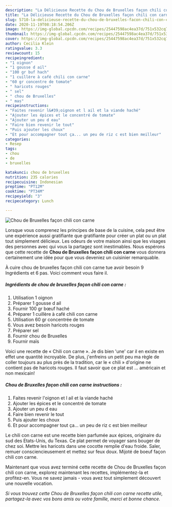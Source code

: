 ```yaml
---
description: "La Délicieuse Recette du Chou de Bruxelles façon chili con carne"
title: "La Délicieuse Recette du Chou de Bruxelles façon chili con carne"
slug: 5710-la-delicieuse-recette-du-chou-de-bruxelles-facon-chili-con-carne
date: 2020-11-19T08:18:54.206Z
image: https://img-global.cpcdn.com/recipes/25447598ac4ea37d/751x532cq70/chou-de-bruxelles-facon-chili-con-carne-photo-principale-de-la-recette.jpg
thumbnail: https://img-global.cpcdn.com/recipes/25447598ac4ea37d/751x532cq70/chou-de-bruxelles-facon-chili-con-carne-photo-principale-de-la-recette.jpg
cover: https://img-global.cpcdn.com/recipes/25447598ac4ea37d/751x532cq70/chou-de-bruxelles-facon-chili-con-carne-photo-principale-de-la-recette.jpg
author: Cecilia Klein
ratingvalue: 3.3
reviewcount: 15
recipeingredient:
- "1 oignon"
- "1 gousse d ail"
- "100 gr buf hach"
- "1 cuillère à café chili con carne"
- "60 gr concentre de tomate"
- " haricots rouges"
- " sel"
- " chou de Bruxelles"
- " mas"
recipeinstructions:
- "Faites revenir l&#39;oignon et l ail et la viande haché"
- "Ajouter les épices et le concentré de tomate"
- "Ajouter un peu d eau"
- "Faire bien revenir le tout"
- "Puis ajouter les choux"
- "Et pour accompagner tout ça... un peu de riz c est bien meilleur"
categories:
- Resep
tags:
- chou
- de
- bruxelles

katakunci: chou de bruxelles 
nutrition: 235 calories
recipecuisine: Indonesian
preptime: "PT12M"
cooktime: "PT34M"
recipeyield: "3"
recipecategory: Lunch

---
```



![Chou de Bruxelles façon chili con carne](https://img-global.cpcdn.com/recipes/25447598ac4ea37d/751x532cq70/chou-de-bruxelles-facon-chili-con-carne-photo-principale-de-la-recette.jpg)

Lorsque vous comprenez les principes de base de la cuisine, cela peut être une expérience aussi gratifiante que gratifiante pour créer un plat ou un plat tout simplement délicieux. Les odeurs de votre maison ainsi que les visages des personnes avec qui vous la partagez sont inestimables. Nous espérons que cette recette de <strong> Chou de Bruxelles façon chili con carne </strong> vous donnera certainement une idée pour que vous deveniez un cuisinier remarquable.

<!--inarticleads1-->

À cuire chou de bruxelles façon chili con carne tue avoir besoin 9 Ingrédients et 6 pas. Voici comment vous faire il.

##### Ingrédients de chou de bruxelles façon chili con carne :

1. Utilisation 1 oignon
1. Préparer 1 gousse d ail
1. Fournir 100 gr bœuf haché
1. Préparer 1 cuillère à café chili con carne
1. Utilisation 60 gr concentrée de tomate
1. Vous avez besoin  haricots rouges
1. Préparer  sel
1. Fournir  chou de Bruxelles
1. Fournir  maïs


Voici une recette de « Chili con carne ». Je dis bien &#39;une&#39; car il en existe en effet une quantité incroyable. De plus, j&#39;enfreins un petit peu ma règle de coller toujours au plus près de la tradition, car le « chili » d&#39;origine ne contient pas de haricots rouges. Il faut savoir que ce plat est … américain et non mexicain! 

<!--inarticleads2-->

##### Chou de Bruxelles façon chili con carne instructions :

1. Faites revenir l&#39;oignon et l ail et la viande haché
1. Ajouter les épices et le concentré de tomate
1. Ajouter un peu d eau
1. Faire bien revenir le tout
1. Puis ajouter les choux
1. Et pour accompagner tout ça... un peu de riz c est bien meilleur


Le chili con carne est une recette bien parfumée aux épices, originaire du sud des Etats-Unis, du Texas. Ce plat permet de voyager sans bouger de chez soi. Mettre les haricots dans une cocotte remplie d&#39;eau froide. Saler, remuer consciencieusement et mettez sur feux doux. Mijoté de boeuf façon chili con carne. 

<!--inarticleads1-->

<p>
Maintenant que vous avez terminé cette recette de Chou de Bruxelles façon chili con carne, explorez maintenant les recettes, implémentez-la et profitez-en. Vous ne savez jamais - vous avez tout simplement découvert une nouvelle vocation.
</p>

<p>
<i>Si vous trouvez cette Chou de Bruxelles façon chili con carne recette utile, partagez-la avec vos bons amis ou votre famille, merci et bonne chance.</i>
</p>
